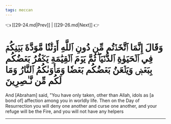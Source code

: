 ```yaml
---
tags: meccan
---
```


👈 [[29-24.md|Prev]] | [[29-26.md|Next]] 👉

# وَقَالَ إِنَّمَا ٱتَّخَذۡتُم مِّن دُونِ ٱللَّهِ أَوۡثَٰنٗا مَّوَدَّةَ بَيۡنِكُمۡ فِي ٱلۡحَيَوٰةِ ٱلدُّنۡيَاۖ ثُمَّ يَوۡمَ ٱلۡقِيَٰمَةِ يَكۡفُرُ بَعۡضُكُم بِبَعۡضٖ وَيَلۡعَنُ بَعۡضُكُم بَعۡضٗا وَمَأۡوَىٰكُمُ ٱلنَّارُ وَمَا لَكُم مِّن نَّـٰصِرِينَ

And [Abraham] said, "You have only taken, other than Allah, idols as [a bond of] affection among you in worldly life. Then on the Day of Resurrection you will deny one another and curse one another, and your refuge will be the Fire, and you will not have any helpers

---

